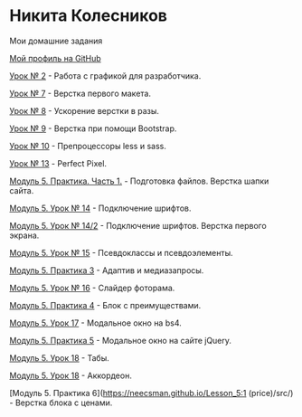 

# Никита Колесников

Мои домашние задания

[Мой профиль на GitHub](https://github.com/Neecsman)

[Урок № 2](https://github.com/Neecsman/neecsman.github.io/tree/master/Lesson_2) - Работа с графикой для разработчика.

[Урок № 7](https://neecsman.github.io/Lesson_7/src/) - Верстка первого макета. 

[Урок № 8](https://neecsman.github.io/Lesson_8/src/) - Ускорение верстки в разы. 

[Урок № 9](https://neecsman.github.io/Lesson_9/src/) - Верстка при помощи Bootstrap. 

[Урок № 10](https://github.com/Neecsman/neecsman.github.io/tree/master/Lesson_10/src) - Препроцессоры less и sass. 

[Урок № 13](https://neecsman.github.io/Lesson-13/src) - Perfect Pixel. 

[Модуль 5. Практика. Часть 1.](https://neecsman.github.io/Lesson_5:1) - Подготовка файлов. Верстка шапки сайта.

[Модуль 5. Урок № 14](https://neecsman.github.io/Lesson_5:1:14/src) - Подключение шрифтов.

[Модуль 5. Урок № 14/2](https://neecsman.github.io/Lesson_5:1/src) - Подключение шрифтов. Верстка первого экрана.

[Модуль 5. Урок № 15](https://neecsman.github.io/Lesson_5:15/) - Псевдоклассы и псевдоэлементы.

[Модуль 5. Практика 3](https://neecsman.github.io/Lesson_5:1/src/) - Адаптив и медиазапросы.

[Модуль 5. Урок № 16](https://neecsman.github.io/lesson_5:16/src/) - Слайдер фоторама.

[Модуль 5. Практика 4](https://neecsman.github.io/Lesson_5:1/src/) - Блок с преимуществами.

[Модуль 5. Урок 17](https://neecsman.github.io/Lesson%205:17/) - Модальное окно на bs4.

[Модуль 5. Практика 5](https://neecsman.github.io/Lesson_5:1/src/) - Модальное окно на сайте jQuery.

[Модуль 5. Урок 18](https://neecsman.github.io/Lesson-5:18/tabs/src/) - Табы.

[Модуль 5. Урок 18](https://neecsman.github.io/Lesson-5:18/accordion/src/) - Аккордеон.


[Модуль 5. Практика 6](https://neecsman.github.io/Lesson_5:1 (price)/src/) - Верстка блока с ценами.
